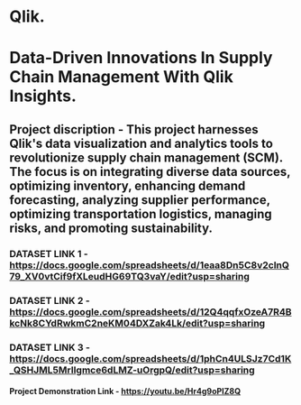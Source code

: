 # Qlik.
# Data-Driven Innovations In Supply Chain Management With Qlik Insights.

## Project discription - This project harnesses Qlik's data visualization and analytics tools to revolutionize supply chain management (SCM). The focus is on integrating diverse data sources, optimizing inventory, enhancing demand forecasting, analyzing supplier performance, optimizing transportation logistics, managing risks, and promoting sustainability.

### DATASET LINK 1 - **https://docs.google.com/spreadsheets/d/1eaa8Dn5C8v2clnQ79_XV0vtCif9fXLeudHG69TQ3vaY/edit?usp=sharing**
### DATASET LINK 2 - **https://docs.google.com/spreadsheets/d/12Q4qqfxOzeA7R4BkcNk8CYdRwkmC2neKM04DXZak4Lk/edit?usp=sharing**
### DATASET LINK 3 - **https://docs.google.com/spreadsheets/d/1phCn4ULSJz7Cd1K_QSHJML5MrIIgmce6dLMZ-uOrgpQ/edit?usp=sharing**

#### Project Demonstration Link -  **https://youtu.be/Hr4g9oPIZ8Q**



